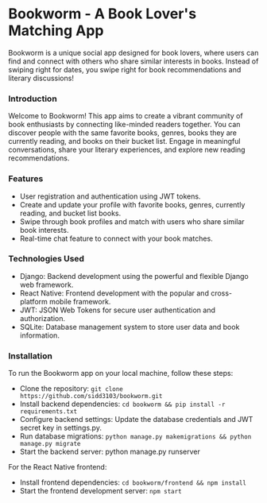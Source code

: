 # Bookworm - A Book Lover's Matching App

Bookworm is a unique social app designed for book lovers, where users can find and connect with others who share similar interests in books. Instead of swiping right for dates, you swipe right for book recommendations and literary discussions!

### Introduction

Welcome to Bookworm! This app aims to create a vibrant community of book enthusiasts by connecting like-minded readers together. You can discover people with the same favorite books, genres, books they are currently reading, and books on their bucket list. Engage in meaningful conversations, share your literary experiences, and explore new reading recommendations.

### Features

- User registration and authentication using JWT tokens.
- Create and update your profile with favorite books, genres, currently reading, and bucket list books.
- Swipe through book profiles and match with users who share similar book interests.
- Real-time chat feature to connect with your book matches.

### Technologies Used

- Django: Backend development using the powerful and flexible Django web framework.
- React Native: Frontend development with the popular and cross-platform mobile framework.
- JWT: JSON Web Tokens for secure user authentication and authorization.
- SQLite: Database management system to store user data and book information.

### Installation

To run the Bookworm app on your local machine, follow these steps:

- Clone the repository: `git clone https://github.com/sidd3103/bookworm.git`
- Install backend dependencies: `cd bookworm && pip install -r requirements.txt`
- Configure backend settings: Update the database credentials and JWT secret key in settings.py.
- Run database migrations: `python manage.py makemigrations && python manage.py migrate`
- Start the backend server: python manage.py runserver

For the React Native frontend:

- Install frontend dependencies: `cd bookworm/frontend && npm install`
- Start the frontend development server: `npm start`
